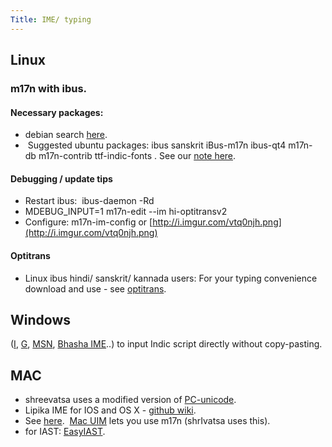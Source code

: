 ```yaml
---
Title: IME/ typing
---
```


## Linux

### m17n with ibus.

#### Necessary packages:

*   debian search [here](https://packages.debian.org/search?searchon=names&keywords=m17n).
*    Suggested ubuntu packages: ibus sanskrit iBus-m17n ibus-qt4 m17n-db m17n-contrib ttf-indic-fonts . See our [note here](https://sites.google.com/site/sanskritcode/optitrans).

#### Debugging / update tips

- Restart ibus:  ibus-daemon -Rd
- MDEBUG_INPUT=1 m17n-edit --im hi-optitransv2
- Configure: m17n-im-config or [http://i.imgur.com/vtq0njh.png](http://i.imgur.com/vtq0njh.png)

#### Optitrans
- Linux ibus hindi/ sanskrit/ kannada users: For your typing convenience download and use - see [optitrans](optitrans.md).

## Windows

([I](http://en.wikipedia.org/wiki/Intelligent_Input_Bus), [G](http://www.google.com/ime/transliteration/), [MSN](http://specials.msn.co.in/ilit/WebEmbed.aspx?language=Kannada), [Bhasha IME](https://sites.google.com/site/bhashaime/)..) to input Indic script directly without copy-pasting.

## MAC

- shreevatsa uses a modified version of [PC-unicode](http://www.palitext.com/subpages/PC_Unicode.htm).
- Lipika IME for IOS and OS X - [github wiki](https://github.com/ratreya/lipika-ime).
- See [here](http://www.hpnadig.net/blog/typing-kannada-mac-uim-and-m17n-mac-os-x).  [Mac UIM](http://code.google.com/p/macuim/) lets you use m17n (shrIvatsa uses this).
- for IAST: [EasyIAST](https://shreevatsa.wordpress.com/2013/01/22/a-better-keyboard-layout-for-typing-iast-on-mac-os-x-based-on-easyunicode/).

